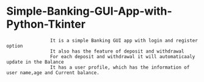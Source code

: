 # Simple-Banking-GUI-App-with-Python-Tkinter
                    It is a simple Banking GUI app with login and register option
                    It also has the feature of deposit and withdrawal
                    For each deposit and withdrawal it will automaticaaly update in the Balance 
                    It has a user profile, which has the information of user name,age and Current balance.
